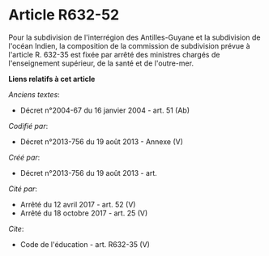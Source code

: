 # Article R632-52

Pour la subdivision de l'interrégion des Antilles-Guyane et la subdivision de l'océan Indien, la composition de la commission
de subdivision prévue à l'article R. 632-35 est fixée par arrêté des ministres chargés de l'enseignement supérieur, de la
santé et de l'outre-mer.

**Liens relatifs à cet article**

_Anciens textes_:

  - Décret n°2004-67 du 16 janvier 2004 - art. 51 (Ab)

_Codifié par_:

  - Décret n°2013-756 du 19 août 2013 -  Annexe (V)

_Créé par_:

  - Décret n°2013-756 du 19 août 2013 - art.

_Cité par_:

  - Arrêté du 12 avril 2017 - art. 52 (V)
  - Arrêté du 18 octobre 2017 - art. 25 (V)

_Cite_:

  - Code de l'éducation - art. R632-35 (V)
